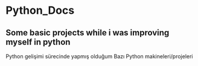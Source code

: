 # Python_Docs
Some basic projects while i was improving myself in python
-----------------------------------------
Python gelişimi sürecinde yapmış olduğum
Bazı Python makineleri/projeleri
